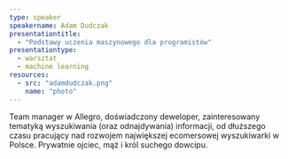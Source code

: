 ```yaml
---
type: speaker
speakername: Adam Dudczak
presentationtitle: 
  - "Podstawy uczenia maszynowego dla programistów"
presentationtype: 
  - warsztat
  - machine learning
resources:
  - src: "adamdudczak.png"
    name: "photo"
---
```


Team manager w Allegro, doświadczony deweloper, zainteresowany tematyką wyszukiwania (oraz odnajdywania) informacji, od dłuższego czasu pracujący nad rozwojem największej ecomersowej wyszukiwarki w Polsce. Prywatnie ojciec, mąż i król suchego dowcipu.